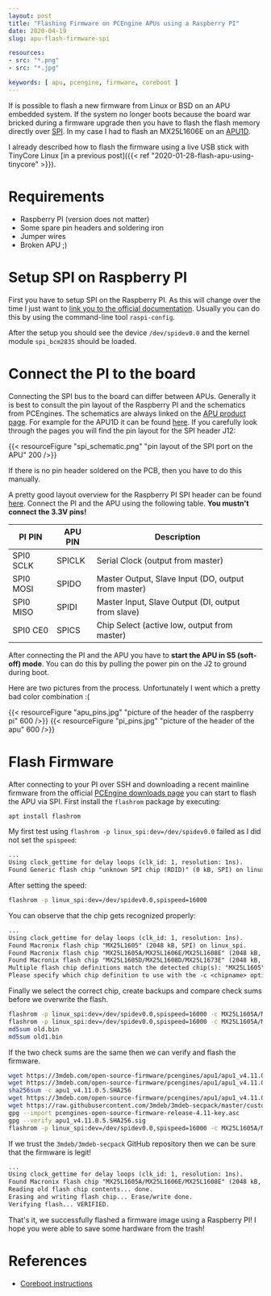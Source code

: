 ```yaml
---
layout: post
title: "Flashing Firmware on PCEngine APUs using a Raspberry PI"
date: 2020-04-19
slug: apu-flash-firmware-spi

resources:
- src: "*.png"
- src: "*.jpg"

keywords: [ apu, pcengine, firmware, coreboot ]
---
```


If is possible to flash a new firmware from Linux or BSD on an APU embedded system. If the system no longer boots because the board war bricked during a firmware upgrade then you have to flash the flash memory directly over [SPI](https://en.wikipedia.org/wiki/Serial_Peripheral_Interface). In my case I had to flash an MX25L1606E on an [APU1D](https://www.pcengines.ch/apu1d.htm).

I already described how to flash the firmware using a live USB stick with TinyCore Linux [in a previous post]({{< ref "2020-01-28-flash-apu-using-tinycore" >}}).

# Requirements

* Raspberry PI (version does not matter)
* Some spare pin headers and soldering iron
* Jumper wires
* Broken APU ;)

# Setup SPI on Raspberry PI

First you have to setup SPI on the Raspberry PI. As this will change over the time I just want to [link you to the official documentation](https://www.raspberrypi.org/documentation/hardware/raspberrypi/spi/README.md). Usually you can do this by using the command-line tool `raspi-config`.

After the setup you should see the device `/dev/spidev0.0` and the kernel module `spi_bcm2835` should be loaded.

# Connect the PI to the board

Connecting the SPI bus to the board can differ between APUs. Generally it is best to consult the pin layout of the Raspberry PI and the schematics from PCEngines. The schematics are always linked on the [APU product page](https://www.pcengines.ch/apu1d.htm). For example for the APU1D it can be found [here](https://www.pcengines.ch/schema/apu1d.pdf). If you carefully look through the pages you will find the pin layout for the SPI header J12:

{{< resourceFigure "spi_schematic.png" "pin layout of the SPI port on the APU" 200 />}}

If there is no pin header soldered on the PCB, then you have to do this manually.

A pretty good layout overview for the Raspberry PI SPI header can be found [here](https://de.pinout.xyz/pinout/spi#). Connect the PI and the APU using the following table. **You mustn't connect the 3.3V pins!**

|PI PIN|APU PIN|Description|
|---|---|---|
|SPI0 SCLK|SPICLK|Serial Clock (output from master)|
|SPI0 MOSI|SPIDO|Master Output, Slave Input (DO, output from master)|
|SPI0 MISO|SPIDI|Master Input, Slave Output (DI, output from slave)|
|SPI0 CE0|SPICS|Chip Select (active low, output from master)|

After connecting the PI and the APU you have to **start the APU in S5 (soft-off) mode**. You can do this by pulling the power pin on the J2 to ground during boot.

Here are two pictures from the process. Unfortunately I went which a pretty bad color combination :(

{{< resourceFigure "apu_pins.jpg" "picture of the header of the raspberry pi" 600 />}}
{{< resourceFigure "pi_pins.jpg" "picture of the header of the apu" 600 />}}


# Flash Firmware

After connecting to your PI over SSH and downloading a recent mainline firmware from the official [PCEngine downloads page](https://pcengines.github.io) you can start to flash the APU via SPI. First install the `flashrom` package by executing:

```bash
apt install flashrom
```

My first test using `flashrom -p linux_spi:dev=/dev/spidev0.0` failed as I did not set the `spispeed`:

```txt
...
Using clock_gettime for delay loops (clk_id: 1, resolution: 1ns).
Found Generic flash chip "unknown SPI chip (RDID)" (0 kB, SPI) on linux_spi.
```

After setting the speed:

```bash
flashrom -p linux_spi:dev=/dev/spidev0.0,spispeed=16000
```

You can observe that the chip gets recognized properly:

```txt
...
Using clock_gettime for delay loops (clk_id: 1, resolution: 1ns).
Found Macronix flash chip "MX25L1605" (2048 kB, SPI) on linux_spi.
Found Macronix flash chip "MX25L1605A/MX25L1606E/MX25L1608E" (2048 kB, SPI) on linux_spi.
Found Macronix flash chip "MX25L1605D/MX25L1608D/MX25L1673E" (2048 kB, SPI) on linux_spi.
Multiple flash chip definitions match the detected chip(s): "MX25L1605", "MX25L1605A/MX25L1606E/MX25L1608E", "MX25L1605D/MX25L1608D/MX25L1673E"
Please specify which chip definition to use with the -c <chipname> option.
```

Finally we select the correct chip, create backups and compare check sums before we overwrite the flash.

```bash
flashrom -p linux_spi:dev=/dev/spidev0.0,spispeed=16000 -c MX25L1605A/MX25L1606E/MX25L1608E -r old.bin
flashrom -p linux_spi:dev=/dev/spidev0.0,spispeed=16000 -c MX25L1605A/MX25L1606E/MX25L1608E -r old1.bin
md5sum old.bin
md5sum old1.bin
```

If the two check sums are the same then we can verify and flash the firmware.
```bash
wget https://3mdeb.com/open-source-firmware/pcengines/apu1/apu1_v4.11.0.5.rom
wget https://3mdeb.com/open-source-firmware/pcengines/apu1/apu1_v4.11.0.5.SHA256
sha256sum -c apu1_v4.11.0.5.SHA256
wget https://3mdeb.com/open-source-firmware/pcengines/apu1/apu1_v4.11.0.5.SHA256.sig
wget https://raw.githubusercontent.com/3mdeb/3mdeb-secpack/master/customer-keys/pcengines/release-keys/pcengines-open-source-firmware-release-4.11-key.asc
gpg --import pcengines-open-source-firmware-release-4.11-key.asc
gpg --verify apu1_v4.11.0.5.SHA256.sig
flashrom -p linux_spi:dev=/dev/spidev0.0,spispeed=16000 -c MX25L1605A/MX25L1606E/MX25L1608E -wapu1_v4.11.0.5.rom
```

If we trust the `3mdeb/3mdeb-secpack` GitHub repository then we can be sure that the firmware is legit!

```txt
...
Using clock_gettime for delay loops (clk_id: 1, resolution: 1ns).
Found Macronix flash chip "MX25L1605A/MX25L1606E/MX25L1608E" (2048 kB, SPI) on linux_spi.
Reading old flash chip contents... done.
Erasing and writing flash chip... Erase/write done.
Verifying flash... VERIFIED.
```

That's it, we successfully flashed a firmware image using a Raspberry PI! I hope you were able to save some hardware from the trash! 

# References

* [Coreboot instructions](https://doc.coreboot.org/mainboard/pcengines/apu1.html)
